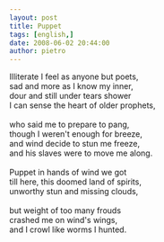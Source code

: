 ```yaml
---
layout: post
title: Puppet
tags: [english,]
date: 2008-06-02 20:44:00
author: pietro
---
```

Illiterate I feel as anyone but poets,<br/>sad and more as I know my inner,<br/>dour and still under tears shower<br/>I can sense the heart of older prophets,<br/><br/>who said me to prepare to pang,<br/>though I weren't enough for breeze,<br/>and wind decide to stun me freeze,<br/>and his slaves were to move me along.<br/><br/>Puppet in hands of wind we got<br/>till here, this doomed land of spirits,<br/>unworthy stun and missing clouds,<br/><br/>but weight of too many frouds<br/>crashed me on wind's wings,<br/>and I crowl like worms I hunted.
